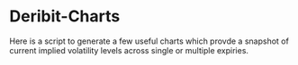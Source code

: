 # Deribit-Charts
Here is a script to generate a few useful charts which provde a snapshot of current implied volatility levels across single or multiple expiries.
